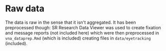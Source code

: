 # Raw data

The data is raw in the sense that it isn't aggregated. It has been preprocessed though: SR Research Data Viewer was used to create fixation and message reports (not included here) which were then preprocessed in `vna_dataprep.Rmd` (which is included) creating files in `data/eyetracking` (included).
